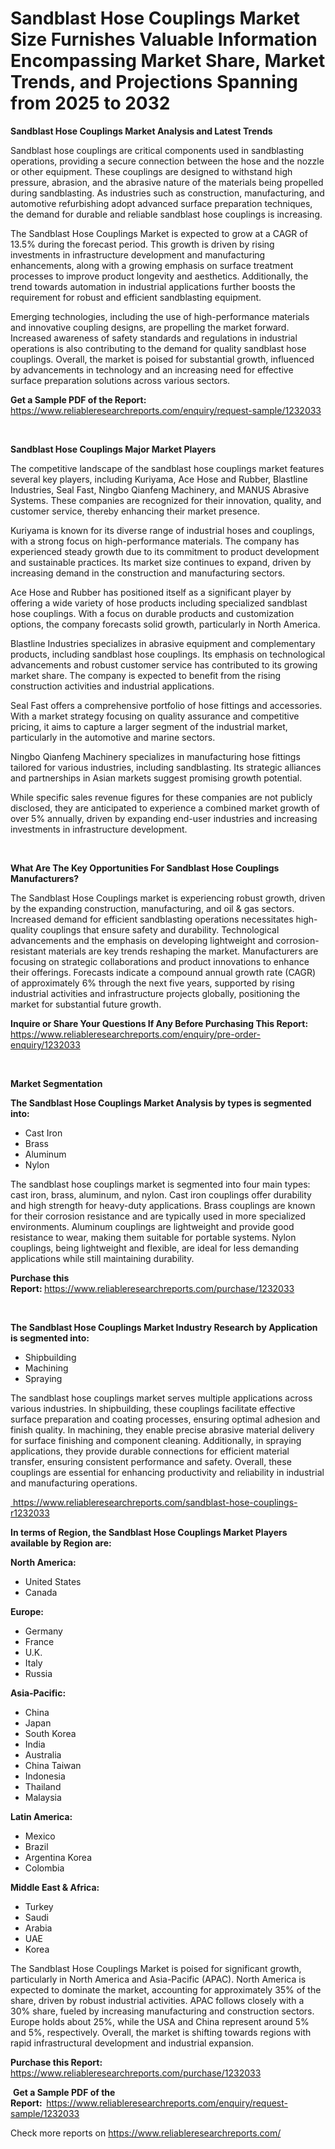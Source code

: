 <p><h1>Sandblast Hose Couplings Market Size Furnishes Valuable Information Encompassing Market Share, Market Trends, and Projections Spanning from 2025 to 2032</h1></p><p><strong>Sandblast Hose Couplings Market Analysis and Latest Trends</strong></p>
<p><p>Sandblast hose couplings are critical components used in sandblasting operations, providing a secure connection between the hose and the nozzle or other equipment. These couplings are designed to withstand high pressure, abrasion, and the abrasive nature of the materials being propelled during sandblasting. As industries such as construction, manufacturing, and automotive refurbishing adopt advanced surface preparation techniques, the demand for durable and reliable sandblast hose couplings is increasing.</p><p>The Sandblast Hose Couplings Market is expected to grow at a CAGR of 13.5% during the forecast period. This growth is driven by rising investments in infrastructure development and manufacturing enhancements, along with a growing emphasis on surface treatment processes to improve product longevity and aesthetics. Additionally, the trend towards automation in industrial applications further boosts the requirement for robust and efficient sandblasting equipment. </p><p>Emerging technologies, including the use of high-performance materials and innovative coupling designs, are propelling the market forward. Increased awareness of safety standards and regulations in industrial operations is also contributing to the demand for quality sandblast hose couplings. Overall, the market is poised for substantial growth, influenced by advancements in technology and an increasing need for effective surface preparation solutions across various sectors.</p></p>
<p><strong>Get a Sample PDF of the Report:&nbsp;</strong> <a href="https://www.reliableresearchreports.com/enquiry/request-sample/1232033?utm_campaign=3190&utm_medium=2&utm_source=Github&utm_content=ia&utm_term=10042025&utm_id=sandblast-hose-couplings">https://www.reliableresearchreports.com/enquiry/request-sample/1232033</a></p>
<p>&nbsp;</p>
<p><strong>Sandblast Hose Couplings Major Market Players</strong></p>
<p><p>The competitive landscape of the sandblast hose couplings market features several key players, including Kuriyama, Ace Hose and Rubber, Blastline Industries, Seal Fast, Ningbo Qianfeng Machinery, and MANUS Abrasive Systems. These companies are recognized for their innovation, quality, and customer service, thereby enhancing their market presence.</p><p>Kuriyama is known for its diverse range of industrial hoses and couplings, with a strong focus on high-performance materials. The company has experienced steady growth due to its commitment to product development and sustainable practices. Its market size continues to expand, driven by increasing demand in the construction and manufacturing sectors.</p><p>Ace Hose and Rubber has positioned itself as a significant player by offering a wide variety of hose products including specialized sandblast hose couplings. With a focus on durable products and customization options, the company forecasts solid growth, particularly in North America.</p><p>Blastline Industries specializes in abrasive equipment and complementary products, including sandblast hose couplings. Its emphasis on technological advancements and robust customer service has contributed to its growing market share. The company is expected to benefit from the rising construction activities and industrial applications.</p><p>Seal Fast offers a comprehensive portfolio of hose fittings and accessories. With a market strategy focusing on quality assurance and competitive pricing, it aims to capture a larger segment of the industrial market, particularly in the automotive and marine sectors.</p><p>Ningbo Qianfeng Machinery specializes in manufacturing hose fittings tailored for various industries, including sandblasting. Its strategic alliances and partnerships in Asian markets suggest promising growth potential.</p><p>While specific sales revenue figures for these companies are not publicly disclosed, they are anticipated to experience a combined market growth of over 5% annually, driven by expanding end-user industries and increasing investments in infrastructure development.</p></p>
<p>&nbsp;</p>
<p><strong>What Are The Key Opportunities For Sandblast Hose Couplings Manufacturers?</strong></p>
<p><p>The Sandblast Hose Couplings market is experiencing robust growth, driven by the expanding construction, manufacturing, and oil & gas sectors. Increased demand for efficient sandblasting operations necessitates high-quality couplings that ensure safety and durability. Technological advancements and the emphasis on developing lightweight and corrosion-resistant materials are key trends reshaping the market. Manufacturers are focusing on strategic collaborations and product innovations to enhance their offerings. Forecasts indicate a compound annual growth rate (CAGR) of approximately 6% through the next five years, supported by rising industrial activities and infrastructure projects globally, positioning the market for substantial future growth.</p></p>
<p><strong>Inquire or Share Your Questions If Any Before Purchasing This Report:</strong> <a href="https://www.reliableresearchreports.com/enquiry/pre-order-enquiry/1232033?utm_campaign=3190&utm_medium=2&utm_source=Github&utm_content=ia&utm_term=10042025&utm_id=sandblast-hose-couplings">https://www.reliableresearchreports.com/enquiry/pre-order-enquiry/1232033</a></p>
<p>&nbsp;</p>
<p><strong>Market Segmentation</strong></p>
<p><strong>The Sandblast Hose Couplings Market Analysis by types is segmented into:</strong></p>
<p><ul><li>Cast Iron</li><li>Brass</li><li>Aluminum</li><li>Nylon</li></ul></p>
<p><p>The sandblast hose couplings market is segmented into four main types: cast iron, brass, aluminum, and nylon. Cast iron couplings offer durability and high strength for heavy-duty applications. Brass couplings are known for their corrosion resistance and are typically used in more specialized environments. Aluminum couplings are lightweight and provide good resistance to wear, making them suitable for portable systems. Nylon couplings, being lightweight and flexible, are ideal for less demanding applications while still maintaining durability.</p></p>
<p><strong>Purchase this Report:&nbsp;</strong><a href="https://www.reliableresearchreports.com/purchase/1232033?utm_campaign=3190&utm_medium=2&utm_source=Github&utm_content=ia&utm_term=10042025&utm_id=sandblast-hose-couplings">https://www.reliableresearchreports.com/purchase/1232033</a></p>
<p>&nbsp;</p>
<p><strong>The Sandblast Hose Couplings Market Industry Research by Application is segmented into:</strong></p>
<p><ul><li>Shipbuilding</li><li>Machining</li><li>Spraying</li></ul></p>
<p><p>The sandblast hose couplings market serves multiple applications across various industries. In shipbuilding, these couplings facilitate effective surface preparation and coating processes, ensuring optimal adhesion and finish quality. In machining, they enable precise abrasive material delivery for surface finishing and component cleaning. Additionally, in spraying applications, they provide durable connections for efficient material transfer, ensuring consistent performance and safety. Overall, these couplings are essential for enhancing productivity and reliability in industrial and manufacturing operations.</p></p>
<p><a href="https://www.reliableresearchreports.com/sandblast-hose-couplings-r1232033?utm_campaign=3190&utm_medium=2&utm_source=Github&utm_content=ia&utm_term=10042025&utm_id=sandblast-hose-couplings">&nbsp;https://www.reliableresearchreports.com/sandblast-hose-couplings-r1232033</a></p>
<p><strong>In terms of Region, the Sandblast Hose Couplings Market Players available by Region are:</strong></p>
<p>
    <p> <strong> North America: </strong>
        <ul>
            <li>United States</li>
            <li>Canada</li>
        </ul>
        </p> 
    <p> <strong> Europe: </strong>
        <ul>
            <li>Germany</li>
            <li>France</li>
            <li>U.K.</li>
            <li>Italy</li>
            <li>Russia</li>
        </ul>
        </p> 
    <p> <strong> Asia-Pacific: </strong>
        <ul>
            <li>China</li>
            <li>Japan</li>
            <li>South Korea</li>
            <li>India</li>
            <li>Australia</li>
            <li>China Taiwan</li>
            <li>Indonesia</li>
            <li>Thailand</li>
            <li>Malaysia</li>
        </ul>
        </p> 
    <p> <strong> Latin America: </strong>
        <ul>
            <li>Mexico</li>
            <li>Brazil</li>
            <li>Argentina Korea</li>
            <li>Colombia</li>
        </ul>
        </p> 
    <p> <strong> Middle East & Africa: </strong>
        <ul>
            <li>Turkey</li>
            <li>Saudi</li>
            <li>Arabia</li>
            <li>UAE</li>
            <li>Korea</li>
        </ul>
    </p>
    </p>
<p><p>The Sandblast Hose Couplings Market is poised for significant growth, particularly in North America and Asia-Pacific (APAC). North America is expected to dominate the market, accounting for approximately 35% of the share, driven by robust industrial activities. APAC follows closely with a 30% share, fueled by increasing manufacturing and construction sectors. Europe holds about 25%, while the USA and China represent around 5% and 5%, respectively. Overall, the market is shifting towards regions with rapid infrastructural development and industrial expansion.</p></p>
<p><strong>Purchase this Report: </strong><a href="https://www.reliableresearchreports.com/purchase/1232033?utm_campaign=3190&utm_medium=2&utm_source=Github&utm_content=ia&utm_term=10042025&utm_id=sandblast-hose-couplings">https://www.reliableresearchreports.com/purchase/1232033</a></p>
<p>&nbsp;<strong>Get a Sample PDF of the Report:&nbsp;&nbsp;</strong><a href="https://www.reliableresearchreports.com/enquiry/request-sample/1232033?utm_campaign=3190&utm_medium=2&utm_source=Github&utm_content=ia&utm_term=10042025&utm_id=sandblast-hose-couplings">https://www.reliableresearchreports.com/enquiry/request-sample/1232033</a></p>
<p><strong></strong></p>
<p>Check more reports on <a href="https://www.reliableresearchreports.com/?utm_campaign=3190&utm_medium=2&utm_source=Github&utm_content=ia&utm_term=10042025&utm_id=sandblast-hose-couplings">https://www.reliableresearchreports.com/</a></p>